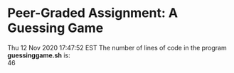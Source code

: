 # Peer-Graded Assignment: A Guessing Game
Thu 12 Nov 2020 17:47:52 EST
The number of lines of code in the program **guessinggame.sh** is:  
46
